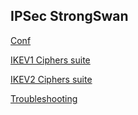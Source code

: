 ## IPSec StrongSwan

[Conf](https://wiki.strongswan.org/projects/strongswan/wiki/ConnSection)

[IKEV1 Ciphers suite](https://wiki.strongswan.org/projects/strongswan/wiki/IKEv1CipherSuites)

[IKEV2 Ciphers suite](https://wiki.strongswan.org/projects/strongswan/wiki/IKEv2CipherSuites)

[Troubleshooting](https://www.netgate.com/docs/pfsense/vpn/ipsec/ipsec-troubleshooting.html)

